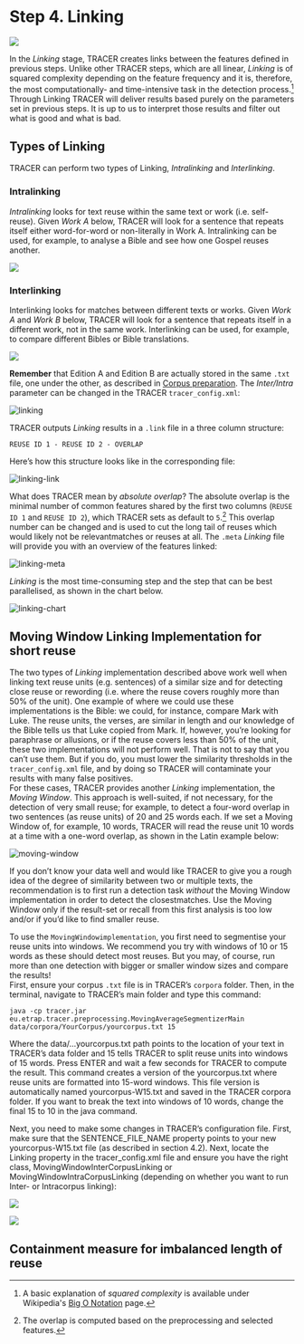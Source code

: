# Step 4. Linking

![](/assets/architecture.png)

In the _Linking_ stage, TRACER creates links between the features defined in previous steps. Unlike other TRACER steps, which are all linear, _Linking_ is of squared complexity depending on the feature frequency and it is, therefore, the most computationally- and time-intensive task in the detection process.[^1] Through Linking TRACER will deliver results based purely on the parameters set in previous steps. It is up to us to interpret those results and filter out what is good and what is bad.

## Types of Linking

TRACER can perform two types of Linking, _Intralinking_ and _Interlinking_.

### Intralinking

_Intralinking_ looks for text reuse within the same text or work \(i.e. self-reuse\). Given _Work A_ below, TRACER will look for a sentence that repeats itself either word-for-word or non-literally in Work A. Intralinking can be used, for example, to analyse a Bible and see how one Gospel reuses another.

![](/assets/intralinking.jpeg)

### Interlinking

Interlinking looks for matches between different texts or works. Given _Work A_ and _Work B_ below, TRACER will look for a sentence that repeats itself in a different work, not in the same work. Interlinking can be used, for example, to compare different Bibles or Bible translations.

![](/assets/interlinking.jpeg)

**Remember** that Edition A and Edition B are actually stored in the same `.txt` file, one under the other, as described in [Corpus preparation](/corpus-preparation.md). The _Inter/Intra_ parameter can be changed in the TRACER `tracer_config.xml`:

![linking](/assets/linking.png "The value of the highlighted property in the TRACER \`tracer\_config.xml\` can be changed to \`InterCorpusLinkingImpl\`, if needed.")

TRACER outputs _Linking_ results in a `.link` file in a three column structure:

`REUSE ID 1 - REUSE ID 2 - OVERLAP`

Here’s how this structure looks like in the corresponding file:

![linking-link](/assets/linking_link.png "The three-column structure in the Linking output file of the King James Version Bible text: \`REUSE ID 1 - REUSE ID 2 - ABSOLUTE OVERLAP\`.")

What does TRACER mean by _absolute overlap_? The absolute overlap is the minimal number of common features shared by the first two columns \(`REUSE ID 1` and `REUSE ID 2`\), which TRACER sets as default to `5`.[^2] This overlap number can be changed and is used to cut the long tail of reuses which would likely not be relevantmatches or reuses at all. The `.meta` _Linking_ file will provide you with an overview of the features linked:

![linking-meta](/assets/linking_meta.png "Overview of Linking results provided by the Linking \`.meta\` file.")

_Linking_ is the most time-consuming step and the step that can be best parallelised, as shown in the chart below.

![linking-chart](/assets/linking_parallel.png "Overview of the Linking step. TRACER mostly deals with Local Linking but, if necessary, can also support Distributed Linking.")

## Moving Window Linking Implementation for short reuse

The two types of _Linking_ implementation described above work well when linking text reuse units \(e.g. sentences\) of a similar size and for detecting close reuse or rewording \(i.e. where the reuse covers roughly more than 50% of the unit\). One example of where we could use these implementations is the Bible: we could, for instance, compare Mark with Luke. The reuse units, the verses, are similar in length and our knowledge of the Bible tells us that Luke copied from Mark. If, however, you’re looking for paraphrase or allusions, or if the reuse covers less than 50% of the unit, these two implementations will not perform well. That is not to say that you can’t use them. But if you do, you must lower the similarity thresholds in the `tracer_config.xml` file, and by doing so TRACER will contaminate your results with many false positives.  
For these cases, TRACER provides another _Linking_ implementation, the _Moving Window_. This approach is well-suited, if not necessary, for the detection of very small reuse; for example, to detect a four-word overlap in two sentences \(as reuse units\) of 20 and 25 words each. If we set a Moving Window of, for example, 10 words, TRACER will read the reuse unit 10 words at a time with a one-word overlap, as shown in the Latin example below:

![moving-window](/assets/moving-window-10.png "The reuse unit 100000801 is divided into 10-word chunks. The first chunk (on the first line) begins with the words PATRIS TUERETUR, AB OFFENSO, the second chunk (on the second line) skips PATRIS and begins with TUERETUR, the third chunk (on the third line) skips PATRIS TUERETUR and begins with AB, and so on and so forth.")

If you don’t know your data well and would like TRACER to give you a rough idea of the degree of similarity between two or multiple texts, the recommendation is to first run a detection task _without_ the Moving Window implementation in order to detect the closestmatches. Use the Moving Window only if the result-set or recall from this first analysis is too low and/or if you’d like to find smaller reuse.

To use the `MovingWindowimplementation`, you first need to segmentise your reuse units into windows. We recommend you try with windows of 10 or 15 words as these should detect most reuses. But you may, of course, run more than one detection with bigger or smaller window sizes and compare the results!  
First, ensure your corpus `.txt` file is in TRACER’s `corpora` folder. Then, in the terminal, navigate to TRACER’s main folder and type this command:

`java -cp tracer.jar eu.etrap.tracer.preprocessing.MovingAverageSegmentizerMain data/corpora/YourCorpus/yourcorpus.txt 15`

Where the data/...yourcorpus.txt path points to the location of your text in TRACER’s data
folder and 15 tells TRACER to split reuse units into windows of 15 words.
Press ENTER and wait a few seconds for TRACER to compute the result. This command creates a
version of the yourcorpus.txt where reuse units are formatted into 15-word windows. This file
version is automatically named yourcorpus-W15.txt and saved in the TRACER corpora folder.
If you want to break the text into windows of 10 words, change the final 15 to 10 in the java command.

Next, you need to make some changes in TRACER’s configuration file. First, make sure that the
SENTENCE_FILE_NAME property points to your new yourcorpus-W15.txt file (as described in
section 4.2). Next, locate the Linking property in the tracer_config.xml file and ensure you have
the right class, MovingWindowInterCorpusLinking or
MovingWindowIntraCorpusLinking (depending on whether you want to run Inter- or Intracorpus
linking):

![](/assets/moving-window-config.png)

![](/assets/moving-window-size-config.png)

## Containment measure for imbalanced length of reuse

[^1]: A basic explanation of _squared complexity_ is available under Wikipedia's [Big O Notation](https://en.wikipedia.org/wiki/Big_O_notation) page.

[^2]: The overlap is computed based on the preprocessing and selected features.

